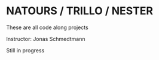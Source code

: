# NATOURS / TRILLO / NESTER

These are all code along projects

Instructor: Jonas Schmedtmann

Still in progress
